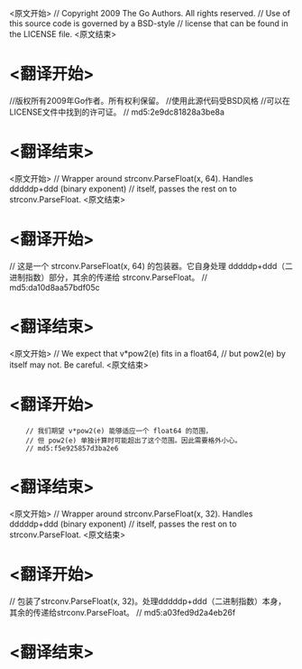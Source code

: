 
<原文开始>
// Copyright 2009 The Go Authors. All rights reserved.
// Use of this source code is governed by a BSD-style
// license that can be found in the LICENSE file.
<原文结束>

# <翻译开始>
//版权所有2009年Go作者。所有权利保留。
//使用此源代码受BSD风格
//可以在LICENSE文件中找到的许可证。
// md5:2e9dc81828a3be8a
# <翻译结束>


<原文开始>
// Wrapper around strconv.ParseFloat(x, 64).  Handles dddddp+ddd (binary exponent)
// itself, passes the rest on to strconv.ParseFloat.
<原文结束>

# <翻译开始>
// 这是一个 strconv.ParseFloat(x, 64) 的包装器。它自身处理 dddddp+ddd（二进制指数）部分，其余的传递给 strconv.ParseFloat。
// md5:da10d8aa57bdf05c
# <翻译结束>


<原文开始>
		// We expect that v*pow2(e) fits in a float64,
		// but pow2(e) by itself may not. Be careful.
<原文结束>

# <翻译开始>
		// 我们期望 v*pow2(e) 能够适应一个 float64 的范围，
		// 但 pow2(e) 单独计算时可能超出了这个范围。因此需要格外小心。
		// md5:f5e925857d3ba2e6
# <翻译结束>


<原文开始>
// Wrapper around strconv.ParseFloat(x, 32).  Handles dddddp+ddd (binary exponent)
// itself, passes the rest on to strconv.ParseFloat.
<原文结束>

# <翻译开始>
// 包装了strconv.ParseFloat(x, 32)。处理dddddp+ddd（二进制指数）本身，其余的传递给strconv.ParseFloat。
// md5:a03fed9d2a4eb26f
# <翻译结束>

